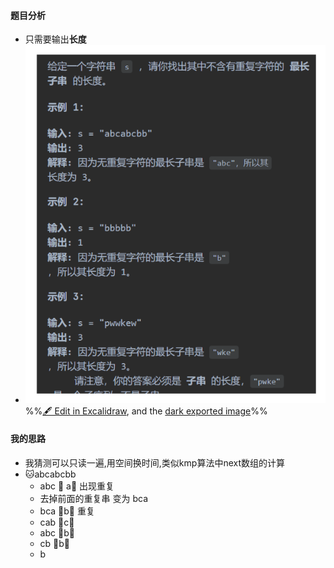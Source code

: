 #### 题目分析
- 只需要输出**长度**
- ![](attachments/3-%E6%97%A0%E9%87%8D%E5%A4%8D%E5%AD%97%E7%AC%A6%E7%9A%84%E6%9C%80%E9%95%BF%E5%AD%90%E4%B8%B2%202022-12-31%2022.58.30.excalidraw.svg)
%%[🖋 Edit in Excalidraw](attachments/3-%E6%97%A0%E9%87%8D%E5%A4%8D%E5%AD%97%E7%AC%A6%E7%9A%84%E6%9C%80%E9%95%BF%E5%AD%90%E4%B8%B2%202022-12-31%2022.58.30.excalidraw.md), and the [dark exported image](attachments/3-%E6%97%A0%E9%87%8D%E5%A4%8D%E5%AD%97%E7%AC%A6%E7%9A%84%E6%9C%80%E9%95%BF%E5%AD%90%E4%B8%B2%202022-12-31%2022.58.30.excalidraw.dark.svg)%%
#### 我的思路
- 我猜测可以只读一遍,用空间换时间,类似kmp算法中next数组的计算
- 🐱abcabcbb
	- abc 🧎 a🧎 出现重复
	- 去掉前面的重复串 变为 bca
	- bca 🧎b🧎 重复
	- cab 🧎c🧎
	- abc 🧎b🧎
	- cb 🧎b🧎
	- b
